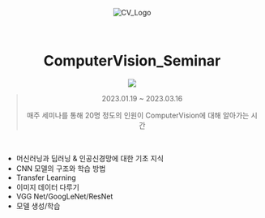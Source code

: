 <div align=center>

![CV_Logo](https://www.deepnorth.com/wp-content/uploads/2021/06/Guide-on-CV-and-various-applications-2.jpg)

<br>

# ComputerVision_Seminar
<a href="https://www.youtube.com/watch?v=_-TeUfZ4rLo&list=PLEokQ2SuW8GeInexAYVdD3BaOE2JMOB9J"><img src="https://img.shields.io/badge/CV_Seminar-FF0000?style=flat-square&logo=YouTube&logoColor=white&link=https://www.youtube.com/watch?v=_-TeUfZ4rLo&list=PLEokQ2SuW8GeInexAYVdD3BaOE2JMOB9J"/></a>
>2023.01.19 ~ 2023.03.16
>
>매주 세미나를 통해 20명 정도의 인원이 ComputerVision에 대해 알아가는 시간
</div>

<br>

* 머신러닝과 딥러닝 & 인공신경망에 대한 기초 지식
* CNN 모델의 구조와 학습 방법
* Transfer Learning
* 이미지 데이터 다루기
* VGG Net/GoogLeNet/ResNet
* 모델 생성/학습



